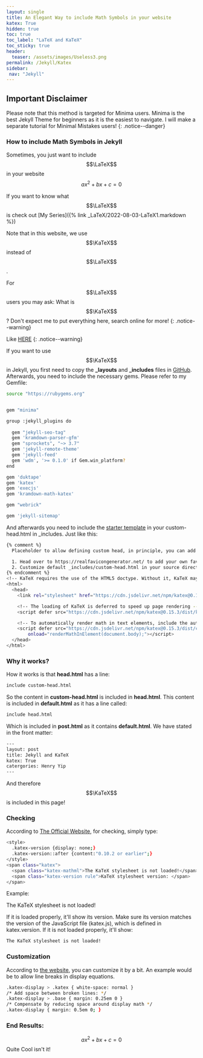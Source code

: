 ```yaml
---
layout: single
title: An Elegant Way to include Math Symbols in your website
katex: True
hidden: true
toc: true
toc_label: "LaTeX and KaTeX"
toc_sticky: true
header:
  teaser: /assets/images/Useless3.png
permalink: /Jekyll/Katex
sidebar:
 nav: "Jekyll"
---
```

## Important Disclaimer
Please note that this method is targeted for Minima users. Minima is the best Jekyll Theme for beginners as it is the easiest to navigate. I will make a separate tutorial for Minimal Mistakes users!
{: .notice--danger}

### How to include Math Symbols in Jekyll
Sometimes, you just want to include $$\LaTeX$$ in your website
$$ax^2+bx+c=0$$

If you want to know what $$\LaTeX$$ is check out [My Series]({% link _LaTeX/2022-08-03-LaTeX1.markdown %})

Note that in this website, we use $$\KaTeX$$ instead of $$\LaTeX$$. 

For $$\LaTeX$$ users you may ask: What is $$\KaTeX$$? Don't expect me to put everything here, search online for more!
{: .notice--warning}

Like [HERE](https://katex.org/)
{: .notice--warning}



If you want to use $$\KaTeX$$ in Jekyll, you first need to copy the **_layouts** and **_includes** files in [GitHub](https://github.com/jekyll/minima). Afterwards, you need to include the necessary gems. Please refer to my Gemfile:

```bash
source "https://rubygems.org"


gem "minima"

group :jekyll_plugins do
  
  gem "jekyll-seo-tag"
  gem 'kramdown-parser-gfm'
  gem "sprockets", "~> 3.7" 
  gem 'jekyll-remote-theme'
  gem 'jekyll-feed'
  gem 'wdm', '>= 0.1.0' if Gem.win_platform?
end

gem 'duktape'
gem 'katex'
gem 'execjs'
gem 'kramdown-math-katex' 

gem "webrick"

gem 'jekyll-sitemap'
```
And afterwards you need to include the [starter template](https://katex.org/docs/browser.html) in your custom-head.html in _includes. Just like this:
```bash
{% comment %}
  Placeholder to allow defining custom head, in principle, you can add anything here, e.g. favicons:

  1. Head over to https://realfavicongenerator.net/ to add your own favicons.
  2. Customize default _includes/custom-head.html in your source directory and insert the given code snippet.
{% endcomment %}
<!-- KaTeX requires the use of the HTML5 doctype. Without it, KaTeX may not render properly -->
<html>
  <head>
    <link rel="stylesheet" href="https://cdn.jsdelivr.net/npm/katex@0.15.3/dist/katex.min.css" integrity="sha384-KiWOvVjnN8qwAZbuQyWDIbfCLFhLXNETzBQjA/92pIowpC0d2O3nppDGQVgwd2nB" crossorigin="anonymous">

    <!-- The loading of KaTeX is deferred to speed up page rendering -->
    <script defer src="https://cdn.jsdelivr.net/npm/katex@0.15.3/dist/katex.min.js" integrity="sha384-0fdwu/T/EQMsQlrHCCHoH10pkPLlKA1jL5dFyUOvB3lfeT2540/2g6YgSi2BL14p" crossorigin="anonymous"></script>

    <!-- To automatically render math in text elements, include the auto-render extension: -->
    <script defer src="https://cdn.jsdelivr.net/npm/katex@0.15.3/dist/contrib/auto-render.min.js" integrity="sha384-+XBljXPPiv+OzfbB3cVmLHf4hdUFHlWNZN5spNQ7rmHTXpd7WvJum6fIACpNNfIR" crossorigin="anonymous"
        onload="renderMathInElement(document.body);"></script>
  </head>
</html>
```
### Why it works?
How it works is that **head.html** has a line:
```bash 
include custom-head.html
```

So the content in **custom-head.html** is included in **head.html**. This content is included in **default.html** as it has a line called:

```bash
include head.html 
```
Which is included in **post.html** as it contains **default.html**. We have stated in the front matter:

```bash
---
layout: post
title: Jekyll and KaTeX
katex: True
catergories: Henry Yip
---
```
And therefore $$\KaTeX$$ is included in this page!

### Checking
According to [The Official Website](https://katex.org/docs/issues.html), for checking, simply type:
```bash
<style>
  .katex-version {display: none;}
  .katex-version::after {content:"0.10.2 or earlier";}
</style>
<span class="katex">
  <span class="katex-mathml">The KaTeX stylesheet is not loaded!</span>
  <span class="katex-version rule">KaTeX stylesheet version: </span>
</span>
```
Example:
<style>
  .katex-version {display: none;}
  .katex-version::after {content:"0.10.2 or earlier";}
</style>
<span class="katex">
  <span class="katex-mathml">The KaTeX stylesheet is not loaded!</span>
  <span class="katex-version rule">KaTeX stylesheet version: </span>
</span>

If it is loaded properly, it'll show its version. Make sure its version matches the version of the JavaScript file (katex.js), which is defined in katex.version. If it is not loaded properly, it'll show:

```bash
The KaTeX stylesheet is not loaded!
```
### Customization
According to [the website](https://katex.org/docs/issues.html), you can customize it by a bit. An example would be to allow line breaks in display equations.
```bash
.katex-display > .katex { white-space: normal }
/* Add space between broken lines: */
.katex-display > .base { margin: 0.25em 0 }
/* Compensate by reducing space around display math */
.katex-display { margin: 0.5em 0; }
```

### End Results:
$$ax^2+bx+c=0$$
Quite Cool isn't it!

